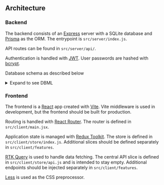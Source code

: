 ## Architecture

### Backend

The backend consists of an [Express](https://expressjs.com/) server with a SQLite database and [Prisma](https://www.prisma.io/) as the ORM. The entrypoint is `src/server/index.js`.

API routes can be found in `src/server/api/`.

Authentication is handled with [JWT](https://github.com/auth0/node-jsonwebtoken). User passwords are hashed with [bcrypt](https://github.com/kelektiv/node.bcrypt.js).

Database schema as described below

<details>
<summary>Expand to see DBML</summary>

```dbml
Table User {
  id       Serial [pk]
  username String @unique
  password String
  games    Game[]
  posts    Post[]
  comments Comment[]
}

Table Game {
  id          Serial [pk]
  title       String
  time        String
  userId      Int
  imageUrl    String
  review      String
  user        User    
}

Table Post {
id          Serial [pk]
title       String
createdAt   DateTime @default(now())
userId      Int
postContent String
user        User    
comments    Comment[]
}

Table Comment {
id          Serial [pk]
comment     String
createdAt   DateTime @default(now())
postId      Int
userId      Int
post        Post    
user        User    
}


Ref: User.id < Game.userId
Ref: User.id < Post.userId
Ref: User.id < Comment.userId
Ref: Post.id < Comment.postId
```

</details>

### Frontend

The frontend is a [React](https://react.dev/) app created with [Vite](https://vitejs.dev/). Vite middleware is used in development, but the frontend should be built for production.

Routing is handled with [React Router](https://reactrouter.com/en/main). The router is defined in `src/client/main.jsx`.

Application state is managed with [Redux Toolkit](https://redux-toolkit.js.org/). The store is defined in `src/client/store/index.js`. Additional slices should be defined separately in `src/client/features`.

[RTK Query](https://redux-toolkit.js.org/rtk-query/overview) is used to handle data fetching. The central API slice is defined in `src/client/store/api.js` and is intended to stay empty. Additional endpoints should be injected separately in `src/client/features`.

[Less](https://lesscss.org/) is used as the CSS preprocessor.
